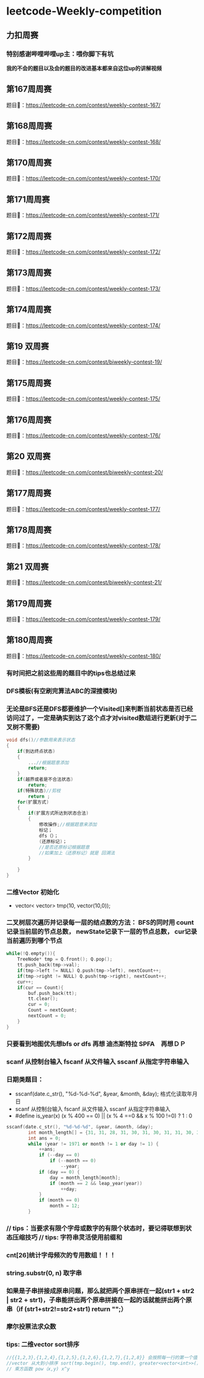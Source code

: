 # **leetcode-Weekly-competition**
## **力扣周赛**
### **特别感谢哔哩哔哩up主：喂你脚下有坑**
**我的不会的题目以及会的题目的改进基本都来自这位up的讲解视频**
## 第167周周赛
题目🔗：https://leetcode-cn.com/contest/weekly-contest-167/
## 第168周周赛
题目🔗：https://leetcode-cn.com/contest/weekly-contest-168/
## 第170周周赛
题目🔗：https://leetcode-cn.com/contest/weekly-contest-170/
## 第171周周赛
题目🔗：https://leetcode-cn.com/contest/weekly-contest-171/
## 第172周周赛
题目🔗：https://leetcode-cn.com/contest/weekly-contest-172/
## 第173周周赛
题目🔗：https://leetcode-cn.com/contest/weekly-contest-173/
## 第174周周赛
题目🔗：https://leetcode-cn.com/contest/weekly-contest-174/
## 第19 双周赛
题目🔗：https://leetcode-cn.com/contest/biweekly-contest-19/
## 第175周周赛
题目🔗：https://leetcode-cn.com/contest/weekly-contest-175/
## 第176周周赛
题目🔗：https://leetcode-cn.com/contest/weekly-contest-176/
## 第20 双周赛
题目🔗：https://leetcode-cn.com/contest/biweekly-contest-20/
## 第177周周赛
题目🔗：https://leetcode-cn.com/contest/weekly-contest-177/
## 第178周周赛
题目🔗：https://leetcode-cn.com/contest/weekly-contest-178/
## 第21 双周赛
题目🔗：https://leetcode-cn.com/contest/biweekly-contest-21/
## 第179周周赛
题目🔗：https://leetcode-cn.com/contest/weekly-contest-179/
## 第180周周赛
题目🔗：https://leetcode-cn.com/contest/weekly-contest-180/




### **有时间把之前这些周的题目中的tips也总结过来**

### **DFS模板(有空刷完算法ABC的深搜模块)**
### **无论是BFS还是DFS都要维护一个Visited[]来判断当前状态是否已经访问过了，一定是确实到达了这个点才对visited数组进行更新(对于二叉树不需要)**
```c++
void dfs()//参数用来表示状态  
{  
    if(到达终点状态)  
    {  
        ...//根据题意添加  
        return;  
    }  
    if(越界或者是不合法状态)  
        return;  
    if(特殊状态)//剪枝
        return ;
    for(扩展方式)  
    {  
        if(扩展方式所达到状态合法)  
        {  
            修改操作;//根据题意来添加  
            标记；  
            dfs（）；  
            (还原标记)；  
            //是否还原标记根据题意  
            //如果加上（还原标记）就是 回溯法  
        }  
 
    }  
}  
```

### 二维Vector 初始化
- vector< vector<int>> tmp(10,      vector<int>(10,0));

### 二叉树层次遍历并记录每一层的结点数的方法： BFS的同时用 count记录当前层的节点总数， newState记录下一层的节点总数， cur记录当前遍历到哪个节点
```c++
while(!Q.empty()){
    TreeNode* tmp = Q.front(); Q.pop();
    tt.push_back(tmp->val);
    if(tmp->left != NULL) Q.push(tmp->left), nextCount++;
    if(tmp->right != NULL) Q.push(tmp->right), nextCount++;
    cur++;
    if(cur == Count){
        buf.push_back(tt);
        tt.clear();
        cur = 0;
        Count = nextCount;
        nextCount = 0;
    }
}
```
### 只要看到地图优先想bfs or dfs 再想 迪杰斯特拉 SPFA　再想ＤＰ

### scanf 从控制台输入 fscanf 从文件输入 sscanf 从指定字符串输入
### 日期类题目：
- sscanf(date.c_str(), "%d-%d-%d", &year, &month, &day); 格式化读取年月日
- scanf 从控制台输入 fscanf 从文件输入 sscanf 从指定字符串输入
- #define is_year(x) (x % 400 == 0) || (x % 4 ==0 && x % 100 !=0) ? 1 : 0
```c++
sscanf(date.c_str(), "%d-%d-%d", &year, &month, &day);
        int month_length[] = {31, 31, 28, 31, 30, 31, 30, 31, 31, 30, 31, 30};
        int ans = 0;
        while (year != 1971 or month != 1 or day != 1) {
            ++ans;
            if (--day == 0)
                if (--month == 0)
                    --year;
            if (day == 0) {
                day = month_length[month];
                if (month == 2 && leap_year(year))
                    ++day;
            }
            if (month == 0)
                month = 12;
        }
```

### // tips：当要求有限个字母或数字的有限个状态时，要记得联想到状态压缩技巧 // tips: 字符串灵活使用前缀和
### cnt[26]统计字母频次的专用数组！！！

### string.substr(0, n) 取字串
### 如果是子串拼接成原串问题，那么就把两个原串拼在一起(str1 + str2 | str2 + str1)，子串能拼出两个原串拼接在一起的话就能拼出两个原串（if (str1+str2!=str2+str1) return "";）

### 摩尔投票法求众数

### tips: 二维vector sort排序 
```c++
//{{1,2,3},{1,2,4},{1,2,5},{1,2,6},{1,2,7},{1,2,8}} 会按照每一行的第一个值排序，第一个值相同再比较第二个值，和vector<pair<>>的道理是一样的
//vector 从大到小排序 sort(tmp.begin(), tmp.end(), greater<vector<int>>()) || sort(tmp.rbegin(),tmp.rend())
// 乘方函数 pow（x,y) x^y
```